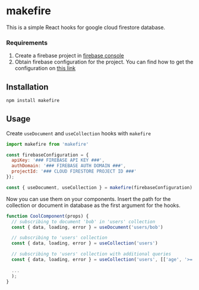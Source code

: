 # makefire

This is a simple React hooks for google cloud firestore database.


### Requirements

1. Create a firebase project in [firebase console](https://console.firebase.google.com/)
2. Obtain firebase configuration for the project. You can find how to get the configuration on [this link](https://support.google.com/firebase/answer/7015592)


## Installation

```bash
npm install makefire
```

## Usage

Create `useDocument` and `useCollection` hooks with `makefire`

```javascript
import makefire from 'makefire'

const firebaseConfiguration = {
  apiKey: '### FIREBASE API KEY ###',
  authDomain: '### FIREBASE AUTH DOMAIN ###',
  projectId: '### CLOUD FIRESTORE PROJECT ID ###'
});

const { useDocument, useCollection } = makefire(firebaseConfiguration)
```

Now you can use them on your components. Insert the path for the collection or document in database as the first argument for the hooks.

```javascript
function CoolComponent(props) {
  // subscribing to document 'bob' in 'users' collection
  const { data, loading, error } = useDocument('users/bob')

  // subscribing to 'users' collection
  const { data, loading, error } = useCollection('users')

  // subscribing to 'users' collection with additional queries
  const { data, loading, error } = useCollection('users', [['age', '>=', 21], ['location', '==', 'Jakarta']])
  
  ...
  );
}

```